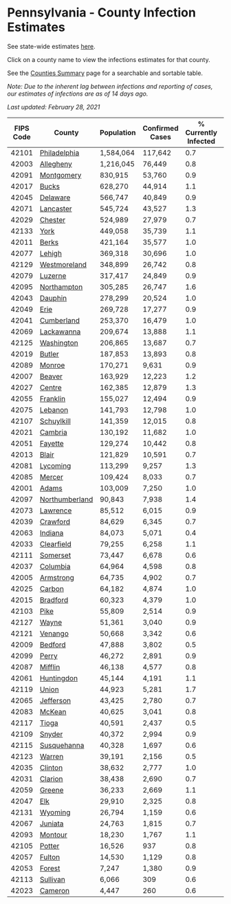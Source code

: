 # Pennsylvania - County Infection Estimates

See state-wide estimates [here](/infections/us-pa).

Click on a county name to view the infections estimates for that county.

See the [Counties Summary](/infections/summary-counties) page for a searchable and sortable table.

*Note: Due to the inherent lag between infections and reporting of cases, our estimates of infections are as of 14 days ago.*

*Last updated: February 28, 2021*

|   FIPS Code |                           County |   Population |   Confirmed Cases |   % Currently Infected |   % Total Infected |
|-------------|----------------------------------|--------------|-------------------|------------------------|--------------------|
|       42101 |     [Philadelphia](philadelphia) |    1,584,064 |           117,642 |                    0.7 |               28.3 |
|       42003 |           [Allegheny](allegheny) |    1,216,045 |            76,449 |                    0.8 |               19.7 |
|       42091 |         [Montgomery](montgomery) |      830,915 |            53,760 |                    0.9 |               22.9 |
|       42017 |                   [Bucks](bucks) |      628,270 |            44,914 |                    1.1 |               24.7 |
|       42045 |             [Delaware](delaware) |      566,747 |            40,849 |                    0.9 |               26.0 |
|       42071 |           [Lancaster](lancaster) |      545,724 |            43,527 |                    1.3 |               26.2 |
|       42029 |               [Chester](chester) |      524,989 |            27,979 |                    0.7 |               17.9 |
|       42133 |                     [York](york) |      449,058 |            35,739 |                    1.1 |               25.0 |
|       42011 |                   [Berks](berks) |      421,164 |            35,577 |                    1.0 |               29.4 |
|       42077 |                 [Lehigh](lehigh) |      369,318 |            30,696 |                    1.0 |               29.7 |
|       42129 |     [Westmoreland](westmoreland) |      348,899 |            26,742 |                    0.8 |               23.9 |
|       42079 |               [Luzerne](luzerne) |      317,417 |            24,849 |                    0.9 |               27.7 |
|       42095 |       [Northampton](northampton) |      305,285 |            26,747 |                    1.6 |               30.5 |
|       42043 |               [Dauphin](dauphin) |      278,299 |            20,524 |                    1.0 |               23.8 |
|       42049 |                     [Erie](erie) |      269,728 |            17,277 |                    0.9 |               19.7 |
|       42041 |         [Cumberland](cumberland) |      253,370 |            16,479 |                    1.0 |               20.2 |
|       42069 |         [Lackawanna](lackawanna) |      209,674 |            13,888 |                    1.1 |               22.7 |
|       42125 |         [Washington](washington) |      206,865 |            13,687 |                    0.7 |               20.4 |
|       42019 |                 [Butler](butler) |      187,853 |            13,893 |                    0.8 |               23.0 |
|       42089 |                 [Monroe](monroe) |      170,271 |             9,631 |                    0.9 |               20.9 |
|       42007 |                 [Beaver](beaver) |      163,929 |            12,223 |                    1.2 |               24.1 |
|       42027 |                 [Centre](centre) |      162,385 |            12,879 |                    1.3 |               23.6 |
|       42055 |             [Franklin](franklin) |      155,027 |            12,494 |                    0.9 |               26.1 |
|       42075 |               [Lebanon](lebanon) |      141,793 |            12,798 |                    1.0 |               30.2 |
|       42107 |         [Schuylkill](schuylkill) |      141,359 |            12,015 |                    0.8 |               27.5 |
|       42021 |               [Cambria](cambria) |      130,192 |            11,682 |                    1.0 |               27.6 |
|       42051 |               [Fayette](fayette) |      129,274 |            10,442 |                    0.8 |               25.2 |
|       42013 |                   [Blair](blair) |      121,829 |            10,591 |                    0.7 |               26.7 |
|       42081 |             [Lycoming](lycoming) |      113,299 |             9,257 |                    1.3 |               25.2 |
|       42085 |                 [Mercer](mercer) |      109,424 |             8,033 |                    0.7 |               22.8 |
|       42001 |                   [Adams](adams) |      103,009 |             7,250 |                    1.0 |               22.2 |
|       42097 | [Northumberland](northumberland) |       90,843 |             7,938 |                    1.4 |               27.0 |
|       42073 |             [Lawrence](lawrence) |       85,512 |             6,015 |                    0.9 |               21.8 |
|       42039 |             [Crawford](crawford) |       84,629 |             6,345 |                    0.7 |               23.2 |
|       42063 |               [Indiana](indiana) |       84,073 |             5,071 |                    0.4 |               18.7 |
|       42033 |         [Clearfield](clearfield) |       79,255 |             6,258 |                    1.1 |               24.2 |
|       42111 |             [Somerset](somerset) |       73,447 |             6,678 |                    0.6 |               28.3 |
|       42037 |             [Columbia](columbia) |       64,964 |             4,598 |                    0.8 |               23.8 |
|       42005 |           [Armstrong](armstrong) |       64,735 |             4,902 |                    0.7 |               23.5 |
|       42025 |                 [Carbon](carbon) |       64,182 |             4,874 |                    1.0 |               24.6 |
|       42015 |             [Bradford](bradford) |       60,323 |             4,379 |                    1.0 |               22.0 |
|       42103 |                     [Pike](pike) |       55,809 |             2,514 |                    0.9 |               17.4 |
|       42127 |                   [Wayne](wayne) |       51,361 |             3,040 |                    0.9 |               19.1 |
|       42121 |               [Venango](venango) |       50,668 |             3,342 |                    0.6 |               20.3 |
|       42009 |               [Bedford](bedford) |       47,888 |             3,802 |                    0.5 |               24.7 |
|       42099 |                   [Perry](perry) |       46,272 |             2,891 |                    0.9 |               19.3 |
|       42087 |               [Mifflin](mifflin) |       46,138 |             4,577 |                    0.8 |               30.9 |
|       42061 |         [Huntingdon](huntingdon) |       45,144 |             4,191 |                    1.1 |               29.4 |
|       42119 |                   [Union](union) |       44,923 |             5,281 |                    1.7 |               35.1 |
|       42065 |           [Jefferson](jefferson) |       43,425 |             2,780 |                    0.7 |               19.7 |
|       42083 |                 [McKean](mckean) |       40,625 |             3,041 |                    0.8 |               22.9 |
|       42117 |                   [Tioga](tioga) |       40,591 |             2,437 |                    0.5 |               18.6 |
|       42109 |                 [Snyder](snyder) |       40,372 |             2,994 |                    0.9 |               22.8 |
|       42115 |       [Susquehanna](susquehanna) |       40,328 |             1,697 |                    0.6 |               13.9 |
|       42123 |                 [Warren](warren) |       39,191 |             2,156 |                    0.5 |               17.1 |
|       42035 |               [Clinton](clinton) |       38,632 |             2,777 |                    1.0 |               22.3 |
|       42031 |               [Clarion](clarion) |       38,438 |             2,690 |                    0.7 |               21.8 |
|       42059 |                 [Greene](greene) |       36,233 |             2,669 |                    1.1 |               22.8 |
|       42047 |                       [Elk](elk) |       29,910 |             2,325 |                    0.8 |               23.8 |
|       42131 |               [Wyoming](wyoming) |       26,794 |             1,159 |                    0.6 |               13.6 |
|       42067 |               [Juniata](juniata) |       24,763 |             1,815 |                    0.7 |               24.4 |
|       42093 |               [Montour](montour) |       18,230 |             1,767 |                    1.1 |               34.4 |
|       42105 |                 [Potter](potter) |       16,526 |               937 |                    0.8 |               17.3 |
|       42057 |                 [Fulton](fulton) |       14,530 |             1,129 |                    0.8 |               24.0 |
|       42053 |                 [Forest](forest) |        7,247 |             1,380 |                    0.9 |               57.3 |
|       42113 |             [Sullivan](sullivan) |        6,066 |               309 |                    0.6 |               15.6 |
|       42023 |               [Cameron](cameron) |        4,447 |               260 |                    0.6 |               18.2 |